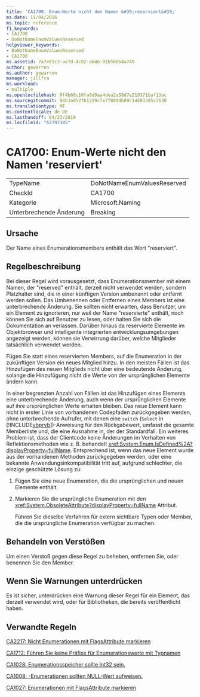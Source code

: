 ```yaml
---
title: 'CA1700: Enum-Werte nicht den Namen &#39;reserviert&#39;'
ms.date: 11/04/2016
ms.topic: reference
f1_keywords:
- CA1700
- DoNotNameEnumValuesReserved
helpviewer_keywords:
- DoNotNameEnumValuesReserved
- CA1700
ms.assetid: 7a7e01c3-ae7d-4c82-a646-91b58864a749
author: gewarren
ms.author: gewarren
manager: jillfra
ms.workload:
- multiple
ms.openlocfilehash: 0f4b08c10fa0d9aa4dea2a58d7e219371baf13ac
ms.sourcegitcommit: 94b3a052fb1229c7e7f8804b09c1d403385c7630
ms.translationtype: MT
ms.contentlocale: de-DE
ms.lasthandoff: 04/23/2019
ms.locfileid: "62797385"
---
```

# <a name="ca1700-do-not-name-enum-values-39reserved39"></a>CA1700: Enum-Werte nicht den Namen &#39;reserviert&#39;

|||
|-|-|
|TypeName|DoNotNameEnumValuesReserved|
|CheckId|CA1700|
|Kategorie|Microsoft.Naming|
|Unterbrechende Änderung|Breaking|

## <a name="cause"></a>Ursache

Der Name eines Enumerationsmembers enthält das Wort "reserviert".

## <a name="rule-description"></a>Regelbeschreibung

Bei dieser Regel wird vorausgesetzt, dass Enumerationsmember mit einem Namen, der "reserved" enthält, derzeit nicht verwendet werden, sondern Platzhalter sind, die in einer künftigen Version umbenannt oder entfernt werden sollen. Das Umbenennen oder Entfernen eines Members ist eine unterbrechende Änderung. Sie sollten nicht erwarten, dass Benutzer, um ein Element zu ignorieren, nur weil der Name "reservierte" enthält, noch können Sie sich auf Benutzer zu lesen, oder halten Sie sich die Dokumentation an verlassen. Darüber hinaus da reservierte Elemente im Objektbrowser und intelligente integrierten entwicklungsumgebungen angezeigt werden, können sie Verwirrung darüber, welche Mitglieder tatsächlich verwendet werden.

Fügen Sie statt eines reservierten Members, auf die Enumeration in der zukünftigen Version ein neues Mitglied hinzu. In den meisten Fällen ist das Hinzufügen des neuen Mitglieds nicht über eine bedeutende Änderung, solange die Hinzufügung nicht die Werte von der ursprünglichen Elemente ändern kann.

In einer begrenzten Anzahl von Fällen ist das Hinzufügen eines Elements eine unterbrechende Änderung, auch wenn der ursprünglichen Elemente auf ihre ursprünglichen Werte erhalten bleiben. Das neue Element kann nicht in erster Linie von vorhandenen Codepfaden zurückgegeben werden, ohne unterbrechende Aufrufer, mit denen eine `switch` (`Select` in [!INCLUDE[vbprvb](../code-quality/includes/vbprvb_md.md)])-Anweisung für den Rückgabewert, umfasst die gesamte Memberliste und, die eine Ausnahme in, der der Standardfall. Ein weiteres Problem ist, dass der Clientcode keine Änderungen im Verhalten von Reflektionsmethoden wie z. B. behandelt <xref:System.Enum.IsDefined%2A?displayProperty=fullName>. Entsprechend ist, wenn das neue Element wurde aus der vorhandenen Methoden zurückgegeben werden, oder eine bekannte Anwendungsinkompatibilität tritt auf, aufgrund schlechter, die einzige geschützte Lösung zu:

1. Fügen Sie eine neue Enumeration, die die ursprünglichen und neuen Elemente enthält.

2. Markieren Sie die ursprüngliche Enumeration mit den <xref:System.ObsoleteAttribute?displayProperty=fullName> Attribut.

   Führen Sie dieselbe Verfahren für extern sichtbare Typen oder Member, die die ursprüngliche Enumeration verfügbar zu machen.

## <a name="how-to-fix-violations"></a>Behandeln von Verstößen

Um einen Verstoß gegen diese Regel zu beheben, entfernen Sie, oder benennen Sie den Member.

## <a name="when-to-suppress-warnings"></a>Wenn Sie Warnungen unterdrücken

Es ist sicher, unterdrücken eine Warnung dieser Regel für ein Element, das derzeit verwendet wird, oder für Bibliotheken, die bereits veröffentlicht haben.

## <a name="related-rules"></a>Verwandte Regeln

[CA2217: Nicht Enumerationen mit FlagsAttribute markieren](../code-quality/ca2217-do-not-mark-enums-with-flagsattribute.md)

[CA1712: Führen Sie keine Präfixe für Enumerationswerte mit Typnamen](../code-quality/ca1712-do-not-prefix-enum-values-with-type-name.md)

[CA1028: Enumerationsspeicher sollte Int32 sein.](../code-quality/ca1028-enum-storage-should-be-int32.md)

[CA1008: -Enumerationen sollten NULL-Wert aufweisen.](../code-quality/ca1008-enums-should-have-zero-value.md)

[CA1027: Enumerationen mit FlagsAttribute markieren](../code-quality/ca1027-mark-enums-with-flagsattribute.md)